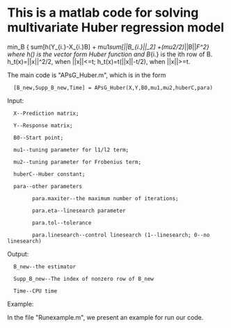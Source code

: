 # This is a matlab code for solving multivariate Huber regression model 
 min_B { sum[h(Y_{i.}-X_{i.}B] + mu1*sum[||B_{i.}||_2] +(mu2/2)*||B||_F^2}
 where h() is the vector form Huber function and B_{i.} is the ith row of B.
 h_t(x)=||x||^2/2, when ||x||<=t; h_t(x)=t(||x||-t/2), when ||x||>=t.
 
 
 The main code is "APsG_Huber.m", which is in the form 
      
      [B_new,Supp_B_new,Time] = APsG_Huber(X,Y,B0,mu1,mu2,huberC,para)

Input:
      
      X--Prediction matrix;
      
      Y--Response matrix;
      
      B0--Start point;
      
      mu1--tuning parameter for l1/l2 term;
      
      mu2--tuning parameter for Frobenius term;
      
      huberC--Huber constant;
      
      para--other parameters 
          
            para.maxiter--the maximum number of iterations;
          
            para.eta--linesearch parameter
          
            para.tol--tolerance
          
            para.linesearch--control linesearch (1--linesearch; 0--no linesearch)

Output:
      
      B_new--the estimator
      
      Supp_B_new--The index of nonzero row of B_new
      
      Time--CPU time

Example:

In the file "Runexample.m", we present an example for run our code.
